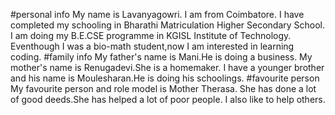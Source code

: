 #personal info
My name is Lavanyagowri.
I am from Coimbatore.
I have completed my schooling in Bharathi Matriculation Higher Secondary School.
I am doing my B.E.CSE programme in KGISL Institute of Technology.
Eventhough I was a bio-math student,now I am interested in learning coding.
#family info 
My father's name is Mani.He is doing a business.
My mother's name is Renugadevi.She is a homemaker.
I have a younger brother and his name is Moulesharan.He is doing his schoolings.
#favourite person 
My favourite person and role model is Mother Therasa.
She has done a lot of good deeds.She has helped a lot of poor people.
I also like to help others.
